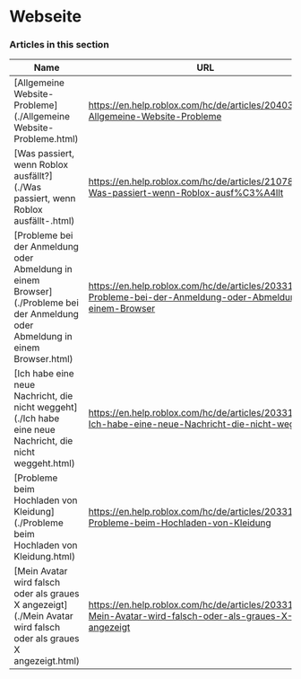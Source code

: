 # Webseite  
### Articles in this section
Name|URL
-|-
[Allgemeine Website-Probleme](./Allgemeine Website-Probleme.html) |https://en.help.roblox.com/hc/de/articles/204038784-Allgemeine-Website-Probleme
[Was passiert, wenn Roblox ausfällt?](./Was passiert, wenn Roblox ausfällt-.html) |https://en.help.roblox.com/hc/de/articles/210785523-Was-passiert-wenn-Roblox-ausf%C3%A4llt
[Probleme bei der Anmeldung oder Abmeldung in einem Browser](./Probleme bei der Anmeldung oder Abmeldung in einem Browser.html) |https://en.help.roblox.com/hc/de/articles/203312820-Probleme-bei-der-Anmeldung-oder-Abmeldung-in-einem-Browser
[Ich habe eine neue Nachricht, die nicht weggeht](./Ich habe eine neue Nachricht, die nicht weggeht.html) |https://en.help.roblox.com/hc/de/articles/203312970-Ich-habe-eine-neue-Nachricht-die-nicht-weggeht
[Probleme beim Hochladen von Kleidung](./Probleme beim Hochladen von Kleidung.html) |https://en.help.roblox.com/hc/de/articles/203312930-Probleme-beim-Hochladen-von-Kleidung
[Mein Avatar wird falsch oder als graues X angezeigt](./Mein Avatar wird falsch oder als graues X angezeigt.html) |https://en.help.roblox.com/hc/de/articles/203312960-Mein-Avatar-wird-falsch-oder-als-graues-X-angezeigt